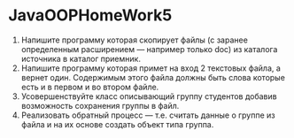 # JavaOOPHomeWork5
1. Напишите программу которая скопирует файлы (с заранее
определенным расширением — например только doc) из
каталога источника в каталог приемник.
2. Напишите программу которая примет на вход 2 текстовых
файла, а вернет один. Содержимым этого файла должны
быть слова которые есть и в первом и во втором файле.
3. Усовершенствуйте класс описывающий группу студентов
добавив возможность сохранения группы в файл.
4. Реализовать обратный процесс — т.е. считать данные о
группе из файла и на их основе создать объект типа группа.
